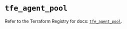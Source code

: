 # `tfe_agent_pool`

Refer to the Terraform Registry for docs: [`tfe_agent_pool`](https://registry.terraform.io/providers/hashicorp/tfe/0.56.0/docs/resources/agent_pool).
